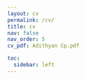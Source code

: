 ```yaml
---
layout: cv
permalink: /cv/
title: cv
nav: false
nav_order: 5
cv_pdf: Adithyan Cp.pdf

toc:
  sidebar: left
---
```

